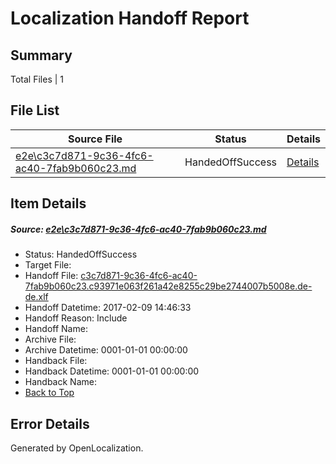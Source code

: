 # <a name='report-top'></a> Localization Handoff Report

## Summary
 Total Files | 1

## File List
 Source File | Status | Details 
 ----------- | ------ | ------- 
 [e2e\c3c7d871-9c36-4fc6-ac40-7fab9b060c23.md](https://github.com/OpenLocalizationTestOrg/ol-test0/blob/824eb9113ef716bc09cf49dece24caf62283337b/e2e/c3c7d871-9c36-4fc6-ac40-7fab9b060c23.md) | HandedOffSuccess | [Details](#ed989339a770d37d0454a65d470ddc83c3e197e25)

## Item Details
##### <a name='ed989339a770d37d0454a65d470ddc83c3e197e25'></a> Source: [e2e\c3c7d871-9c36-4fc6-ac40-7fab9b060c23.md](https://github.com/OpenLocalizationTestOrg/ol-test0/blob/824eb9113ef716bc09cf49dece24caf62283337b/e2e/c3c7d871-9c36-4fc6-ac40-7fab9b060c23.md)
* Status: HandedOffSuccess
* Target File: 
* Handoff File: [c3c7d871-9c36-4fc6-ac40-7fab9b060c23.c93971e063f261a42e8255c29be2744007b5008e.de-de.xlf](https://github.com/OpenLocalizationTestOrg/ol-test0-handoff/blob/42f52fa420fc3ee6fafd7b9bd3b7d46a4afc76ce/ol-handoff/OpenLocalizationTestOrg/ol-test0-dede/shujia/ht/c3c7d871-9c36-4fc6-ac40-7fab9b060c23.c93971e063f261a42e8255c29be2744007b5008e.de-de.xlf)
* Handoff Datetime: 2017-02-09 14:46:33
* Handoff Reason: Include
* Handoff Name: 
* Archive File: 
* Archive Datetime: 0001-01-01 00:00:00
* Handback File: 
* Handback Datetime: 0001-01-01 00:00:00
* Handback Name: 
* [Back to Top](#report-top)


## Error Details

Generated by OpenLocalization.
